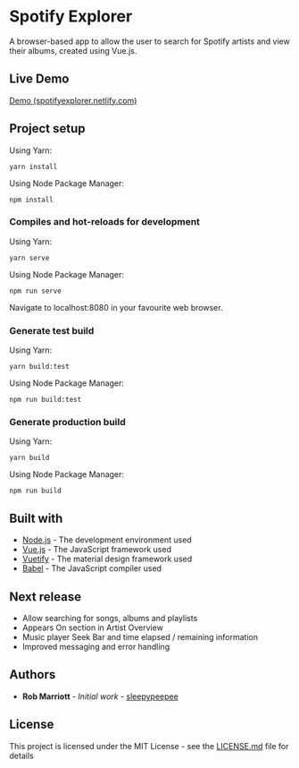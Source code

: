 # Spotify Explorer

A browser-based app to allow the user to search for Spotify artists and view their albums, created using Vue.js.

## Live Demo

[Demo (spotifyexplorer.netlify.com)](https://spotifyexplorer.netlify.com)

## Project setup

Using Yarn:
```
yarn install
```
Using Node Package Manager:
```
npm install
```

### Compiles and hot-reloads for development

Using Yarn:
```
yarn serve
```
Using Node Package Manager:
```
npm run serve
```
Navigate to localhost:8080 in your favourite web browser.

### Generate test build

Using Yarn:
```
yarn build:test
```
Using Node Package Manager:
```
npm run build:test
```

### Generate production build

Using Yarn:
```
yarn build
```
Using Node Package Manager:
```
npm run build
```

## Built with

* [Node.js](https://nodejs.org) - The development environment used
* [Vue.js](https://vuejs.org) - The JavaScript framework used
* [Vuetify](https://vuetifyjs.com/en/) - The material design framework used
* [Babel](https://babeljs.io) - The JavaScript compiler used

## Next release

* Allow searching for songs, albums and playlists
* Appears On section in Artist Overview
* Music player Seek Bar and time elapsed / remaining information
* Improved messaging and error handling

## Authors

* **Rob Marriott** - *Initial work* - [sleepypeepee](https://github.com/sleepypeepee)

## License

This project is licensed under the MIT License - see the [LICENSE.md](LICENSE.md) file for details